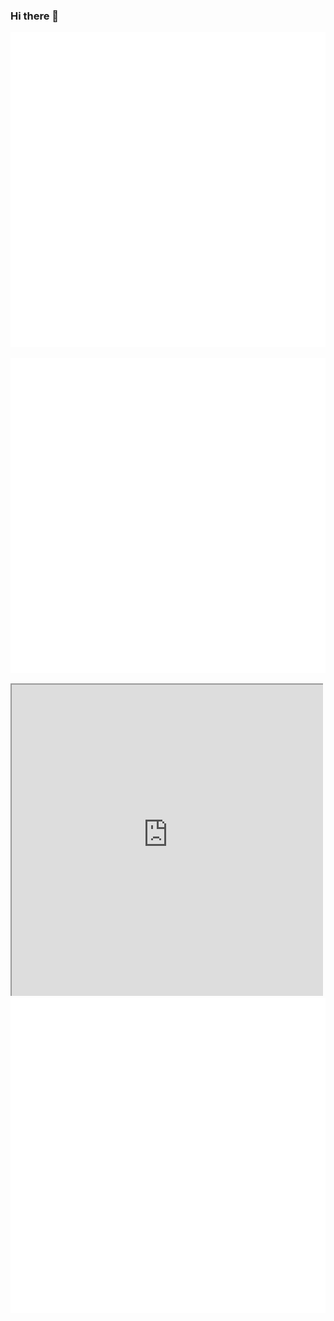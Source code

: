 ### Hi there 👋

<!--
**wis/wis** is a ✨ _special_ ✨ repository because its `README.md` (this file) appears on your GitHub profile.

Here are some ideas to get you started:

- 🔭 I’m currently working on ...
- 🌱 I’m currently learning ...
- 👯 I’m looking to collaborate on ...
- 🤔 I’m looking for help with ...
- 💬 Ask me about ...
- 📫 How to reach me: ...
- 😄 Pronouns: ...
- ⚡ Fun fact: ...
-->


![Alt text](https://github.com/wis/wis/blob/e99afbe3c6365926cd3b2217351fcbb8a6d20e3e/svgtest.svg?sanitize=true)

![Alt text](https://github.com/wis/wis/blob/e99afbe3c6365926cd3b2217351fcbb8a6d20e3e/svgtest.svg)

<svg width="500" height="500" xmlns="http://www.w3.org/2000/svg" xmlns:xhtml="http://www.w3.org/1999/xhtml">
  <foreignObject width="100%" height="100%">
    <body xmlns="http://www.w3.org/1999/xhtml">
      <iframe src="https://raw.githubusercontent.com/wis/wis/80a8d81b83d4f301e8cd8aebefc57d5daec349d8/page.html?sanitize=true" width="100%" height="100%"></iframe>
    </body>
  </foreignObject>
</svg>

<img src="https://github.com/wis/wis/blob/e99afbe3c6365926cd3b2217351fcbb8a6d20e3e/svgtest.svg?sanitize=true">
